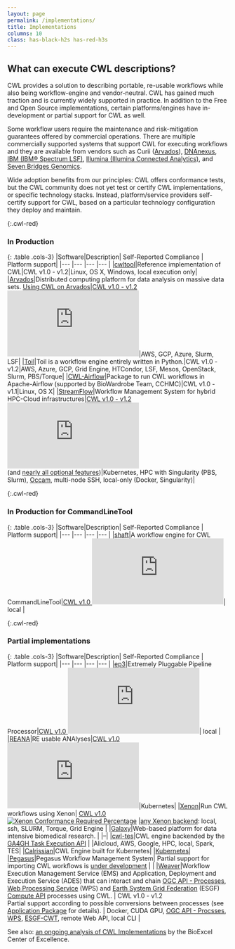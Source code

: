 ```yaml
---
layout: page
permalink: /implementations/
title: Implementations
columns: 10
class: has-black-h2s has-red-h3s
---
```


## What can execute CWL descriptions?
CWL provides a
solution to describing portable, re-usable workflows while also
being workflow-engine and vendor-neutral.
CWL has gained much traction and is currently widely
supported in practice. In addition to the Free and Open Source implementations, certain platforms/engines have in-development or partial support for CWL as well.

Some workflow users require the maintenance and risk-mitigation
guarantees offered by commercial operations. There are multiple
commercially supported systems that support CWL for executing
workflows and they are available from vendors such as Curii
([Arvados](https://arvados.org/)), [DNAnexus](https://www.dnanexus.com/), [IBM (IBM® Spectrum LSF)](https://www.ibm.com/analytics/spectrum-computing), [Illumina
(Illumina Connected Analytics)](https://www.illumina.com/products/by-type/informatics-products/connected-analytics.html?scid=2021-269ECL4851), and [Seven Bridges Genomics](https://www.sevenbridges.com/).

Wide adoption benefits from our principles: CWL offers
conformance tests, but the CWL community does not yet test or certify
CWL implementations, or specific technology stacks. Instead,
platform/service providers self-certify support for CWL, based on a
particular technology configuration they deploy and maintain.

{:.cwl-red}
### In Production

{: .table .cols-3}
|Software|Description| Self-Reported Compliance | Platform support|
|--- |--- |--- |--- |
|[cwltool](https://github.com/common-workflow-language/cwltool)|Reference implementation of CWL|CWL v1.0 - v1.2|Linux, OS X, Windows, local execution only|
|[Arvados](https://arvados.org/)|Distributed computing platform for data analysis on massive data sets. [Using CWL on Arvados](https://doc.arvados.org/user/cwl/cwl-runner.html)|[CWL v1.0 - v1.2 ![Required](https://badgen.net/https/jutro-4zz18-ytx3kamvs9vo8q5.collections.jutro.arvadosapi.com/required.json?icon=commonwl)](https://dev.arvados.org/projects/arvados/wiki/CWL_Conformance)|AWS, GCP, Azure, Slurm, LSF|
|[Toil](https://github.com/BD2KGenomics/toil)|Toil is a workflow engine entirely written in Python.|CWL v1.0 - v1.2|AWS, Azure, GCP, Grid Engine, HTCondor, LSF, Mesos, OpenStack, Slurm, PBS/Torque|
|[CWL-Airflow](https://github.com/Barski-lab/cwl-airflow)|Package to run CWL workflows in Apache-Airflow (supported by BioWardrobe Team, CCHMC)|CWL v1.0 - v1.1|Linux, OS X|
|[StreamFlow](https://streamflow.di.unito.it/)|Workflow Management System for hybrid HPC-Cloud infrastructures|[CWL v1.0 - v1.2 ![Required](https://badgen.net/https/streamflow.di.unito.it/cwl-conformance/v1.2/required.json?icon=commonwl)](https://github.com/alpha-unito/streamflow#cwl-compatibility)<br />(and [nearly all optional features](https://github.com/alpha-unito/streamflow#cwl-compatibility))|Kubernetes, HPC with Singularity (PBS, Slurm), [Occam](https://c3s.unito.it/index.php/super-computer), multi-node SSH, local-only (Docker, Singularity)|

{:.cwl-red}
### In Production for CommandLineTool

{: .table .cols-3}
|Software|Description| Self-Reported Compliance | Platform support|
|--- |--- |--- |--- |
|[shaft](https://github.com/tom-tan/shaft)|A workflow engine for CWL CommandLineTool|[CWL v1.0 ![Required](https://badgen.net/https/raw.githubusercontent.com/tom-tan/conformance/master/shaft/cwl_v1.0/shaft_latest/required.json?icon=commonwl)](https://github.com/tom-tan/shaft#conformance-tests-for-cwl-v10)| local |

{:.cwl-red}
### Partial implementations

{: .table .cols-3}
|Software|Description| Self-Reported Compliance | Platform support|
|--- |--- |--- |--- |
|[ep3](https://github.com/tom-tan/ep3)|Extremely Pluggable Pipeline Processor|[CWL v1.0 ![Required](https://badgen.net/https/raw.githubusercontent.com/tom-tan/conformance/master/ep3/cwl_v1.0/ep3_latest/required.json?icon=commonwl)](https://github.com/tom-tan/ep3#conformance-tests-for-cwl-v10-for-the-latest-release)| local |
|[REANA](https://docs.reana.io/)|RE usable ANAlyses|[CWL v1.0 ![Required](https://badgen.net/https/raw.githubusercontent.com/reanahub/reana-workflow-engine-cwl/master/badges/v1.0/required.json?icon=commonwl)](https://github.com/reanahub/reana-workflow-engine-cwl#cwl-v10)|Kubernetes|
|[Xenon](https://nlesc.github.io/Xenon/)|Run CWL workflows using Xenon| <a href="https://github.com/xenon-middleware/xenonflow#cwl-compliance-v10">CWL v1.0 <img src="https://badgen.net/https/raw.githubusercontent.com/xenon-middleware/xenon-flow/gh-pages/badges/required.json?icon=commonwl" alt="Xenon Conformance Required Percentage"></a> |[any Xenon backend](https://nlesc.github.io/Xenon/): local, ssh, SLURM, Torque, Grid Engine |
|[Galaxy](https://galaxyproject.org/)|Web-based platform for data intensive biomedical research. | |&#8211;|
|[cwl-tes](https://github.com/ohsu-comp-bio/cwl-tes)|CWL engine backended by the [GA4GH Task Execution API](https://github.com/ga4gh/task-execution-schemas) | |Alicloud, AWS, Google, HPC, local, Spark, TES|
|[Calrissian](https://github.com/Duke-GCB/calrissian)|CWL Engine built for Kubernetes| |[Kubernetes](https://kubernetes.io/)|
|[Pegasus](https://pegasus.isi.edu/documentation/reference-guide/cwl-support.html)|Pegasus Workflow Management System| Partial support for importing CWL workflows is [under development](https://pegasus.isi.edu/documentation/manpages/pegasus-cwl-converter.html) | |
|[Weaver](https://github.com/crim-ca/weaver)|Workflow Execution Management Service (EMS) and Application, Deployment and Execution Service (ADES) that can interact and chain [OGC API - Processes][OAPIP], [Web Processing Service][WPS] (WPS) and [Earth System Grid Federation][ESGF] (ESGF) [Compute API][ESGF-CWT] processes using CWL. | CWL v1.0 - v1.2 <br> Partial support according to possible conversions between processes (see [Application Package][AppPkg] for details). | Docker, CUDA GPU, [OGC API - Procsses][OAPIP], [WPS][WPS], [ESGF-CWT][ESGF-CWT], remote Web API, local CLI |

[AppPkg]: https://pavics-weaver.readthedocs.io/en/latest/package.html
[ESGF]: https://esgf.llnl.gov/
[ESGF-CWT]: https://github.com/ESGF/esgf-compute-api
[OAPIP]: https://github.com/opengeospatial/ogcapi-processes
[WPS]: https://www.ogc.org/standard/wps/

See also: [an ongoing analysis of CWL Implementations](https://docs.bioexcel.eu/cwl-engine-guide/about.html#summary-of-engines) by the BioExcel Center of Excellence.
